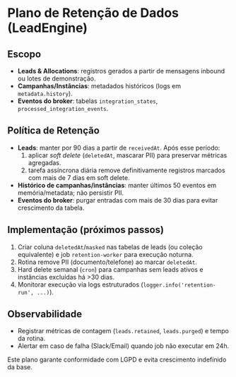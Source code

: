 # Plano de Retenção de Dados (LeadEngine)

## Escopo
- **Leads & Allocations**: registros gerados a partir de mensagens inbound ou lotes de demonstração.
- **Campanhas/Instâncias**: metadados históricos (logs em `metadata.history`).
- **Eventos do broker**: tabelas `integration_states`, `processed_integration_events`.

## Política de Retenção
- **Leads**: manter por 90 dias a partir de `receivedAt`. Após esse período:
  1. aplicar _soft delete_ (`deletedAt`, mascarar PII) para preservar métricas agregadas.
  2. tarefa assíncrona diária remove definitivamente registros marcados com mais de 7 dias em soft delete.
- **Histórico de campanhas/instâncias**: manter últimos 50 eventos em memória/metadata; não persistir PII.
- **Eventos do broker**: purgar entradas com mais de 30 dias para evitar crescimento da tabela.

## Implementação (próximos passos)
1. Criar coluna `deletedAt`/`masked` nas tabelas de leads (ou coleção equivalente) e job `retention-worker` para execução noturna.
2. Rotina remove PII (documento/telefone) ao marcar `deletedAt`.
3. Hard delete semanal (`cron`) para campanhas sem leads ativos e instâncias excluídas há >30 dias.
4. Monitorar execução via logs estruturados (`logger.info('retention-run', ...)`).

## Observabilidade
- Registrar métricas de contagem (`leads.retained`, `leads.purged`) e tempo da rotina.
- Alertar em caso de falha (Slack/Email) quando job não executar em 24h.

Este plano garante conformidade com LGPD e evita crescimento indefinido da base.
